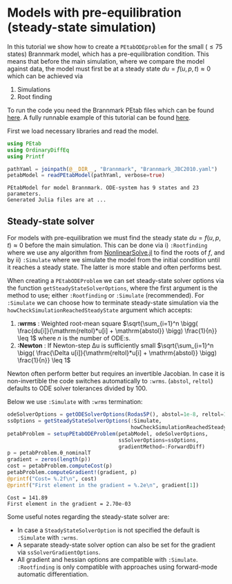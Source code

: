 # Models with pre-equilibration (steady-state simulation)

In this tutorial we show how to create a `PEtabODEproblem` for the small ($\leq 75$ states) Brannmark model, which has a pre-equilibration condition. This means that before the main simulation, where we compare the model against data, the model must first be at a steady state $du = f(u, p, t) \approx 0$ which can be achieved via

1. Simulations
2. Root finding

To run the code you need the Brannmark PEtab files which can be found [here](https://github.com/sebapersson/PEtab.jl/tree/main/examples/Brannmark/). A fully runnable example of this tutorial can be found [here](https://github.com/sebapersson/PEtab.jl/tree/main/examples/Brannmark.jl).

First we load necessary libraries and read the model.

```julia
using PEtab
using OrdinaryDiffEq
using Printf

pathYaml = joinpath(@__DIR__, "Brannmark", "Brannmark_JBC2010.yaml")
petabModel = readPEtabModel(pathYaml, verbose=true)
```
```
PEtabModel for model Brannmark. ODE-system has 9 states and 23 parameters.
Generated Julia files are at ...
```

## Steady-state solver

For models with pre-equilibration we must find the steady state $du = f(u, p, t) ≈ 0$ before the main simulation. This can be done via i) `:Rootfinding` where we use any algorithm from [NonlinearSolve.jl](https://github.com/SciML/NonlinearSolve.jl) to find the roots of $f$, and by ii) `:Simulate` where we simulate the model from the initial condition until it reaches a steady state. The latter is more stable and often performs best.

When creating a `PEtabODEProblem` we can set steady-state solver options via the function `getSteadyStateSolverOptions`, where the first argument is the method to use; either `:Rootfinding` or `:Simulate` (recommended). For `:Simulate` we can choose how to terminate steady-state simulation via the `howCheckSimulationReachedSteadyState` argument which accepts:

1. **:wrms** : Weighted root-mean square $\sqrt{\sum_{i=1}^n \bigg( \frac{du[i]}{\mathrm{reltol}*u[i] + \mathrm{abstol}} \bigg)  \frac{1}{n}} \leq 1$ where $n$ is the number of ODE:s.
2. **:Newton** : If Newton-step Δu is sufficiently small $\sqrt{\sum_{i=1}^n \bigg( \frac{\Delta u[i]}{\mathrm{reltol}*u[i] + \mathrm{abstol}} \bigg)  \frac{1}{n}} \leq 1$

Newton often perform better but requires an invertible Jacobian. In case it is non-invertible the code switches automatically to `:wrms`. (`abstol`, `reltol`) defaults to ODE solver tolerances divided by 100.

Below we use `:Simulate` with `:wrms` termination:

```julia
odeSolverOptions = getODESolverOptions(Rodas5P(), abstol=1e-8, reltol=1e-8)
ssOptions = getSteadyStateSolverOptions(:Simulate,
                                        howCheckSimulationReachedSteadyState=:wrms)
petabProblem = setupPEtabODEProblem(petabModel, odeSolverOptions, 
                                    ssSolverOptions=ssOptions,
                                    gradientMethod=:ForwardDiff) 
p = petabProblem.θ_nominalT 
gradient = zeros(length(p)) 
cost = petabProblem.computeCost(p)
petabProblem.computeGradient!(gradient, p)
@printf("Cost= %.2f\n", cost)
@printf("First element in the gradient = %.2e\n", gradient[1])
```
```
Cost = 141.89
First element in the gradient = 2.70e-03
```

Some useful notes regarding the steady-state solver are:

* In case a `SteadyStateSolverOption` is not specified the default is `:Simulate` with `:wrms`.
* A separate steady-state solver option can also be set for the gradient via `ssSolverGradientOptions`.
* All gradient and hessian options are compatible with `:Simulate`. `:Rootfinding` is only compatible with approaches using forward-mode automatic differentiation.
